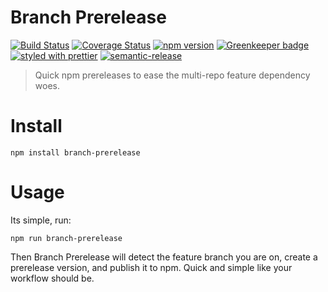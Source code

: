 # Branch Prerelease

[![Build Status](https://travis-ci.org/simplyspoke/branch-prerelease.svg?branch=master)](https://travis-ci.org/simplyspoke/branch-prerelease)
[![Coverage Status](https://coveralls.io/repos/github/simplyspoke/branch-prerelease/badge.svg)](https://coveralls.io/github/simplyspoke/branch-prerelease)
[![npm version](https://badge.fury.io/js/harvest.svg)](http://badge.fury.io/js/harvest)
[![Greenkeeper badge](https://badges.greenkeeper.io/simplyspoke/branch-prerelease.svg)](https://greenkeeper.io/)
[![styled with prettier](https://img.shields.io/badge/styled_with-prettier-ff69b4.svg)](https://github.com/prettier/prettier)
[![semantic-release](https://img.shields.io/badge/%20%20%F0%9F%93%A6%F0%9F%9A%80-semantic--release-e10079.svg)](https://github.com/semantic-release/semantic-release)

> Quick npm prereleases to ease the multi-repo feature dependency woes.

# Install

`npm install branch-prerelease`

# Usage

Its simple, run:

`npm run branch-prerelease`

Then Branch Prerelease will detect the feature branch you are on, create a prerelease version, and publish it to npm. Quick and simple like your workflow should be.

